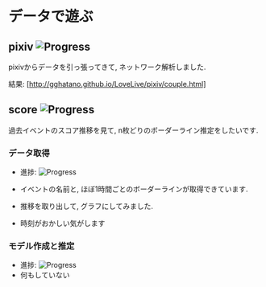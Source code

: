 データで遊ぶ
====

## pixiv ![Progress](http://progressed.io/bar/100)

pixivからデータを引っ張ってきて, ネットワーク解析しました. 

結果: [http://gghatano.github.io/LoveLive/pixiv/couple.html]


## score ![Progress](http://progressed.io/bar/50)

過去イベントのスコア推移を見て, n枚どりのボーダーライン推定をしたいです. 

### データ取得

* 進捗: ![Progress](http://progressed.io/bar/95)

 * イベントの名前と, ほぼ1時間ごとのボーダーラインが取得できています.
 * 推移を取り出して, グラフにしてみました. 
 * 時刻がおかしい気がします


### モデル作成と推定

* 進捗: ![Progress](http://progressed.io/bar/0)
 * 何もしていない
